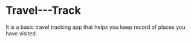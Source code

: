 # Travel---Track
It is a basic travel tracking app that helps you keep record of places you have visited.
